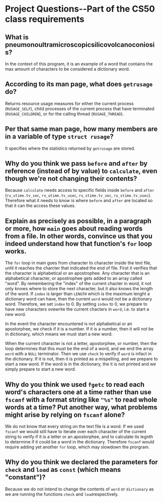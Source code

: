 # Project Questions--Part of the CS50 class requirements

## What is pneumonoultramicroscopicsilicovolcanoconiosis?

In the context of this program, it is an example of a word that contains the max amount of characters to be considered a dictionary word.

## According to its man page, what does `getrusage` do?

Returns resource usage measures for either the current process (`RUSAGE_SELF`), child processes of the current process that have terminated (`RUSAGE_CHILDREN`), or for the calling thread (`RUSAGE_THREAD`).

## Per that same man page, how many members are in a variable of type `struct rusage`?

It specifies where the statistics returned by `getrusage` are stored.

## Why do you think we pass `before` and `after` by reference (instead of by value) to `calculate`, even though we're not changing their contents?

Because `calculate` needs access to specific fields inside `before` and `after` (`ru_utime.tv_sec`, `ru_utime.tv_usec`, `ru_stime.tv_sec`, `ru_stime.tv_usec`). Therefore what it needs to know is where `before` and `after` are located so that it can the access these values.

## Explain as precisely as possible, in a paragraph or more, how `main` goes about reading words from a file. In other words, convince us that you indeed understand how that function's `for` loop works.

The `for` loop in main goes from character to character inside the text file, until it reaches the charcter that indicated the end of file.
First it verifies that the character is alphabetical or an apostrophee. Any character that is an alphabetical character, or apostrophee gets added to an array called "word".
By remembering the "index" of the current chacter in word, it not only knows where to store the next character, but it also knows the length of the word.
If `index` is larger than `LENGTH` which is the maximum lenght a dictionary word can have, then the current `word` would not be a dictionary word.
Therefore, we set `index` to 0. By setting `index` to 0, we prepare to have new characters  ovewrite the current chacters in `word`; i.e. to start a new word.

In the event the character encountered is not alphabetical or an apostorphee, we check if it is a number. If it is a number, then it will not be in dictionary, which means we must start a new word.

When the current character is not a letter, apostorphee, or number, then the loop determines that this must be the end of a word, and we end the array `word` with a `NULL` terminator.
Then we  use `check` to verify if `word` is infact in the dictionary. If it is not, then it is printed as a mispelling, and we prepare to start a new word. If the word is in the dictionary, the it is not printed and we simply prepare to start a new word.


## Why do you think we used `fgetc` to read each word's characters one at a time rather than use `fscanf` with a format string like `"%s"` to read whole words at a time? Put another way, what problems might arise by relying on `fscanf` alone?

We do not know that every string on the text file is a word. If we used `fscanf` we would still have to iterate over each character of the current string to verify if it is a letter or an apostorphee, and to calculate its legnth to determine if it could be a word in the dictionary.
Therefore `fscanf` would require adding yet another `for` loop, which may slowdown the prorgram.

## Why do you think we declared the parameters for `check` and `load` as `const` (which means "constant")?

Because we do not intend to change the contents of `word` or `dictionary` as we are running the functions `check` and `load`respectively.
